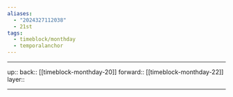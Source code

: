 ```yaml
---
aliases:
  - "2024327112038"
  - 21st
tags:
  - timeblock/monthday
  - temporalanchor
---
```




***

up:: 
back:: [[timeblock-monthday-20]]
forward:: [[timeblock-monthday-22]]
layer:: 

***

